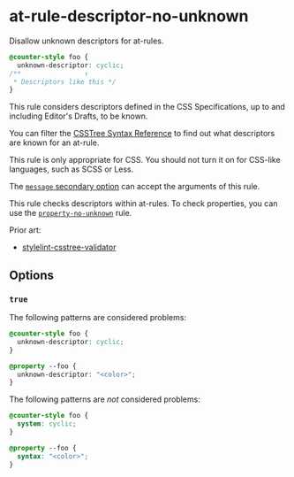 # at-rule-descriptor-no-unknown

Disallow unknown descriptors for at-rules.

<!-- prettier-ignore -->
```css
@counter-style foo {
  unknown-descriptor: cyclic;
/**                ↑
 * Descriptors like this */
}
```

This rule considers descriptors defined in the CSS Specifications, up to and including Editor's Drafts, to be known.

You can filter the [CSSTree Syntax Reference](https://csstree.github.io/docs/syntax/) to find out what descriptors are known for an at-rule.

This rule is only appropriate for CSS. You should not turn it on for CSS-like languages, such as SCSS or Less.

The [`message` secondary option](../../../docs/user-guide/configure.md#message) can accept the arguments of this rule.

This rule checks descriptors within at-rules. To check properties, you can use the [`property-no-unknown`](../property-no-unknown/README.md) rule.

Prior art:

- [stylelint-csstree-validator](https://www.npmjs.com/package/stylelint-csstree-validator)

## Options

### `true`

The following patterns are considered problems:

<!-- prettier-ignore -->
```css
@counter-style foo {
  unknown-descriptor: cyclic;
}
```

<!-- prettier-ignore -->
```css
@property --foo {
  unknown-descriptor: "<color>";
}
```

The following patterns are _not_ considered problems:

<!-- prettier-ignore -->
```css
@counter-style foo {
  system: cyclic;
}
```

<!-- prettier-ignore -->
```css
@property --foo {
  syntax: "<color>";
}
```
